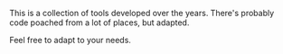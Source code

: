 This is a collection of tools developed over the years.
There's probably code poached from a lot of places, but adapted.

Feel free to adapt to your needs.
